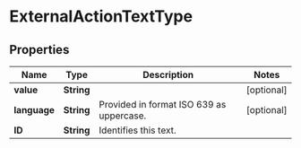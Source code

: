 # ExternalActionTextType

## Properties
Name | Type | Description | Notes
------------ | ------------- | ------------- | -------------
**value** | **String** |  |  [optional]
**language** | **String** | Provided in format ISO 639 as uppercase. |  [optional]
**ID** | **String** | Identifies this text. | 
